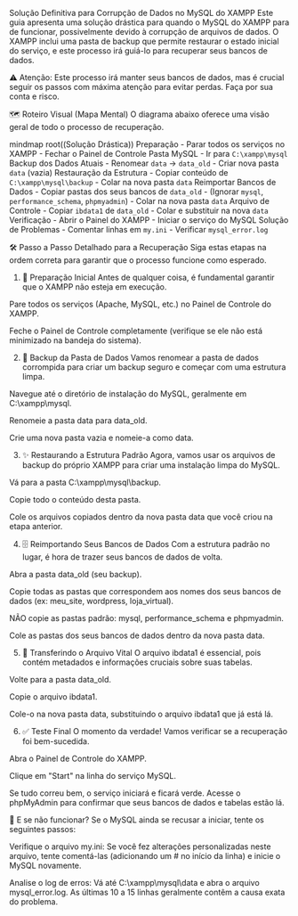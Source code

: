 Solução Definitiva para Corrupção de Dados no MySQL do XAMPP
Este guia apresenta uma solução drástica para quando o MySQL do XAMPP para de funcionar, possivelmente devido à corrupção de arquivos de dados. O XAMPP inclui uma pasta de backup que permite restaurar o estado inicial do serviço, e este processo irá guiá-lo para recuperar seus bancos de dados.

⚠️ Atenção: Este processo irá manter seus bancos de dados, mas é crucial seguir os passos com máxima atenção para evitar perdas. Faça por sua conta e risco.

🗺️ Roteiro Visual (Mapa Mental)
O diagrama abaixo oferece uma visão geral de todo o processo de recuperação.

mindmap
  root((Solução Drástica))
    Preparação
      - Parar todos os serviços no XAMPP
      - Fechar o Painel de Controle
    Pasta MySQL
      - Ir para `C:\xampp\mysql`
    Backup dos Dados Atuais
      - Renomear `data` → `data_old`
      - Criar nova pasta `data` (vazia)
    Restauração da Estrutura
      - Copiar conteúdo de `C:\xampp\mysql\backup`
      - Colar na nova pasta `data`
    Reimportar Bancos de Dados
      - Copiar pastas dos seus bancos de `data_old`
      - (Ignorar `mysql`, `performance_schema`, `phpmyadmin`)
      - Colar na nova pasta `data`
    Arquivo de Controle
      - Copiar `ibdata1` de `data_old`
      - Colar e substituir na nova `data`
    Verificação
      - Abrir o Painel do XAMPP
      - Iniciar o serviço do MySQL
    Solução de Problemas
      - Comentar linhas em `my.ini`
      - Verificar `mysql_error.log`

🛠️ Passo a Passo Detalhado para a Recuperação
Siga estas etapas na ordem correta para garantir que o processo funcione como esperado.

1. 🛑 Preparação Inicial
Antes de qualquer coisa, é fundamental garantir que o XAMPP não esteja em execução.

Pare todos os serviços (Apache, MySQL, etc.) no Painel de Controle do XAMPP.

Feche o Painel de Controle completamente (verifique se ele não está minimizado na bandeja do sistema).

2. 📁 Backup da Pasta de Dados
Vamos renomear a pasta de dados corrompida para criar um backup seguro e começar com uma estrutura limpa.

Navegue até o diretório de instalação do MySQL, geralmente em C:\xampp\mysql.

Renomeie a pasta data para data_old.

Crie uma nova pasta vazia e nomeie-a como data.

3. ✨ Restaurando a Estrutura Padrão
Agora, vamos usar os arquivos de backup do próprio XAMPP para criar uma instalação limpa do MySQL.

Vá para a pasta C:\xampp\mysql\backup.

Copie todo o conteúdo desta pasta.

Cole os arquivos copiados dentro da nova pasta data que você criou na etapa anterior.

4. 🗄️ Reimportando Seus Bancos de Dados
Com a estrutura padrão no lugar, é hora de trazer seus bancos de dados de volta.

Abra a pasta data_old (seu backup).

Copie todas as pastas que correspondem aos nomes dos seus bancos de dados (ex: meu_site, wordpress, loja_virtual).

NÃO copie as pastas padrão: mysql, performance_schema e phpmyadmin.

Cole as pastas dos seus bancos de dados dentro da nova pasta data.

5. 🔑 Transferindo o Arquivo Vital
O arquivo ibdata1 é essencial, pois contém metadados e informações cruciais sobre suas tabelas.

Volte para a pasta data_old.

Copie o arquivo ibdata1.

Cole-o na nova pasta data, substituindo o arquivo ibdata1 que já está lá.

6. ✅ Teste Final
O momento da verdade! Vamos verificar se a recuperação foi bem-sucedida.

Abra o Painel de Controle do XAMPP.

Clique em "Start" na linha do serviço MySQL.

Se tudo correu bem, o serviço iniciará e ficará verde. Acesse o phpMyAdmin para confirmar que seus bancos de dados e tabelas estão lá.

🤔 E se não funcionar?
Se o MySQL ainda se recusar a iniciar, tente os seguintes passos:

Verifique o arquivo my.ini: Se você fez alterações personalizadas neste arquivo, tente comentá-las (adicionando um # no início da linha) e inicie o MySQL novamente.

Analise o log de erros: Vá até C:\xampp\mysql\data e abra o arquivo mysql_error.log. As últimas 10 a 15 linhas geralmente contêm a causa exata do problema.
